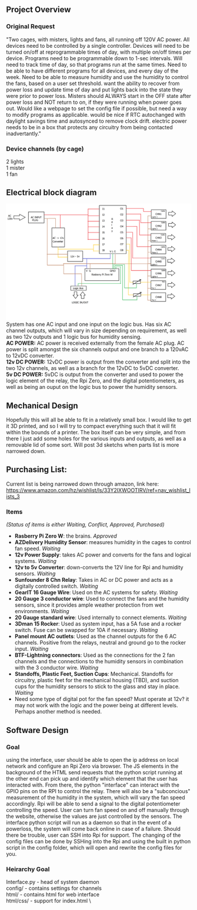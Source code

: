 ## Project Overview
### Original Request
"Two cages, with misters, lights and fans, all running off 120V AC power. All devices need to be controlled by a single controller. Devices will need to be turned on/off at reprogrammable times of day, with multiple on/off times per device. Programs need to be programmable down to 1-sec intervals. Will need to track time of day, so that programs run at the same times. Need to be able to have different programs for all devices, and every day of the week. Need to be able to measure humidity and use the humidity to control the fans, based on a user set threshold. want the ability to recover from power loss and update time of day and put lights back into the state they were prior to power loss. Misters should ALWAYS start in the OFF state after power loss and NOT return to on, if they were running when power goes out. Would like a webpage to set the config file if possible, but need a way to modify programs as applicable. would be nice if RTC autochanged with daylight savings time and autosynced to remove clock drift. electric power needs to be in a box that protects any circuitry from being contacted inadvertantly."
### Device channels (by cage)
2 lights \
1 mister \
1 fan

## Electrical block diagram
![Block Diagram](BlockDiagram.png)
System has one AC input and one input on the logic bus. Has six AC channel outputs, which will vary in size depending on requirement, as well as two 12v outputs and 1 logic bus for humidity sensing. \
**AC POWER:** AC power is received externally from the female AC plug. AC power is split amongst the six channels output and one branch to a 120vAC to 12vDC converter. \
**12v DC POWER:** 12vDC power is output from the converter and split into the two 12v channels, as well as a branch for the 12vDC to 5vDC converter. \
**5v DC POWER:** 5vDC is output from the converter and used to power the logic element of the relay, the Rpi Zero, and the digital potentiometers, as well as being an ouput on the logic bus to power the humidity sensors.

## Mechanical Design
Hopefully this will all be able to fit in a relatively small box. I would like to get it 3D printed, and so I will try to compact everything such that it will fit within the bounds of a printer. The box itself can be very simple, and from there I just add some holes for the various inputs and outputs, as well as a removable lid of some sort. Will post 3d sketchs when parts list is more narrowed down.

## Purchasing List:
Current list is being narrowed down through amazon, link here: \
https://www.amazon.com/hz/wishlist/ls/33Y2IXWOOTIRV/ref=nav_wishlist_lists_3
### Items
*(Status of items is either Waiting, Conflict, Approved, Purchased)*
- **Rasberry Pi Zero W**: the brains. *Approved*
- **AZDelivery Humidity Sensor**: measures humidity in the cages to control fan speed. *Waiting*
- **12v Power Supply**: takes AC power and converts for the fans and logical systems. *Waiting*
- **12v to 5v Converter**: down-converts the 12V line for Rpi and humidity sensors. *Waiting*
- **Sunfounder 8 Chn Relay**: Takes in AC or DC power and acts as a digitally controlled switch. *Waiting*
- **GearIT 16 Gauge Wire**: Used on the AC systems for safety. *Waiting*
- **20 Gauge 3 conductor wire**: Used to connect the fans and the humidity sensors, since it provides ample weather protection from wet environments. *Waiting*
- **20 Gauge standard wire**: Used internally to connect elements. *Waiting*
- **3Dman 15 Rocker**: Used as system input, has a 5A fuse and a rocker switch. Fuse can be swapped for 10A if necessary. *Waiting*
- **Panel mount AC outlets**: Used as the channel outputs for the 6 AC channels. Positive from the relays, neutral and ground go to the rocker input. *Waiting*
- **BTF-Lightning connectors**: Used as the connections for the 2 fan channels and the connections to the humidity sensors in combination with the 3 conductor wire. *Waiting*
- **Standoffs, Plastic Feet, Suction Cups**: Mechanical. Standoffs for circuitry, plastic feet for the mechanical housing (TBD), and suction cups for the humidity sensors to stick to the glass and stay in place. *Waiting*
- Need some type of digital pot for the fan speed? Must operate at 12v? it may not work with the logic and the power being at different levels. Perhaps another method is needed.

## Software Design
### Goal
using the interface, user should be able to open the ip address on local network and configure an Rpi Zero via browser. The JS elements in the background of the HTML send requests that the python script running at the other end can pick up and identify which element that the user has interacted with. From there, the python "interface" can interact with the GPIO pins on the RPI to control the relay. There will also be a "subconcious" measurement of the humidity in the system, which will vary the fan speed accordingly. Rpi will be able to send a signal to the digital potentiometer controlling the speed. User can turn fan speed on and off manually through the website, otherwise the values are just controlled by the sensors. The interface python script will run as a daemon so that in the event of a powerloss, the system will come back online in case of a failure. Should there be trouble, user can SSH into Rpi for support. The changing of the config files can be done by SSHing into the Rpi and using the built in python script in the config folder, which will open and rewrite the config files for you.
### Heirarchy Goal
Interface.py - head of system daemon \
config/ - contains settings for channels \
html/ - contains html for web interface \
html/css/ - support for index.html \
